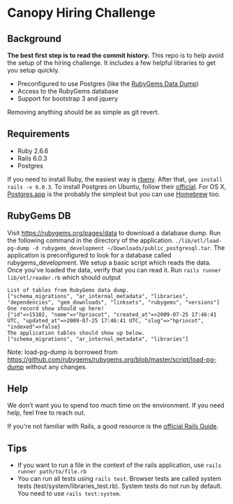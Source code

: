 # Canopy Hiring Challenge
## Background
**The best first step is to read the commit history.** This repo is to help avoid the setup
of the hiring challenge. It includes a few helpful libraries to get you setup quickly.

* Preconfigured to use Postgres (like the [RubyGems Data Dump](https://rubygems.org/pages/data))
* Access to the RubyGems database
* Support for bootstrap 3 and jquery

Removing anything should be as simple as git revert.

## Requirements
* Ruby 2.6.6
* Rails 6.0.3
* Postgres

If you need to install Ruby, the easiest way is [rbenv](https://github.com/rbenv/rbenv#installation). After that, `gem install rails -v 6.0.3`. To install Postgres on Ubuntu, follow their [official](https://www.postgresql.org/download/linux/ubuntu/). For OS X, [Postgres.app](https://postgresapp.com/) is the probably the simplest but you can use [Homebrew](https://www.robinwieruch.de/postgres-sql-macos-setup) too.

## RubyGems DB
Visit https://rubygems.org/pages/data to download a database dump. Run the following command
in the directory of the application.
`./lib/etl/load-pg-dump -d rubygems_development ~/Downloads/public_postgresql.tar`. The application
is preconfigured to look for a database called rubygems_development. We setup a basic script which
reads the data. Once you've loaded the data, verify that you can read it.
Run `rails runner lib/etl/reader.rb` which should output
```
List of tables from RubyGems data dump.
["schema_migrations", "ar_internal_metadata", "libraries", "dependencies", "gem_downloads", "linksets", "rubygems", "versions"]
One record show should up here!
{"id"=>15102, "name"=>"hpriocot", "created_at"=>2009-07-25 17:46:41 UTC, "updated_at"=>2009-07-25 17:46:41 UTC, "slug"=>"hpriocot", "indexed"=>false}
The application tables should show up below.
["schema_migrations", "ar_internal_metadata", "libraries"]
```

Note: load-pg-dump is borrowed from https://github.com/rubygems/rubygems.org/blob/master/script/load-pg-dump
without any changes.

## Help
We don't want you to spend too much time on the environment. If you need help, feel free to reach out.

If you're not familiar with Rails, a good resource is the [official Rails Guide](https://guides.rubyonrails.org/).

## Tips
* If you want to run a file in the context of the rails application, use `rails runner path/to/file.rb`
* You can run all tests using `rails test`. Browser tests are called system tests (test/system/libraries_test.rb).
System tests do not run by default. You need to use `rails test:system`.
